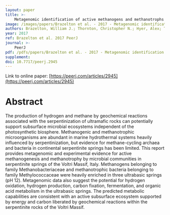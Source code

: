 ```yaml
---
layout: paper
title: >-
    Metagenomic identification of active methanogens and methanotrophs in serpentinite springs of the Voltri Massif, Italy
image: /images/papers/Brazelton et al. - 2017 - Metagenomic identification of active methanogens a.png
authors: Brazelton, William J.; Thornton, Christopher N.; Hyer, Alex; Twing, Katrina I.; Longino, August A.; Lang, Susan Q.; Lilley, Marvin D.; Früh-Green, Gretchen L.; Schrenk, Matthew O.
year: 2017
ref: Brazelton et al. 2017 PeerJ
journal: >-
    PeerJ
pdf: /pdfs/papers/Brazelton et al. - 2017 - Metagenomic identification of active methanogens a.pdf
supplement: 
doi: 10.7717/peerj.2945
---
```


Link to online paper: [https://peerj.com/articles/2945](https://peerj.com/articles/2945)

# Abstract

The production of hydrogen and methane by geochemical reactions associated with the serpentinization of ultramafic rocks can potentially support subsurface microbial ecosystems independent of the photosynthetic biosphere. Methanogenic and methanotrophic microorganisms are abundant in marine hydrothermal systems heavily influenced by serpentinization, but evidence for methane-cycling archaea and bacteria in continental serpentinite springs has been limited. This report provides metagenomic and experimental evidence for active methanogenesis and methanotrophy by microbial communities in serpentinite springs of the Voltri Massif, Italy. Methanogens belonging to family Methanobacteriaceae and methanotrophic bacteria belonging to family Methylococcaceae were heavily enriched in three ultrabasic springs (pH 12). Metagenomic data also suggest the potential for hydrogen oxidation, hydrogen production, carbon fixation, fermentation, and organic acid metabolism in the ultrabasic springs. The predicted metabolic capabilities are consistent with an active subsurface ecosystem supported by energy and carbon liberated by geochemical reactions within the serpentinite rocks of the Voltri Massif.


